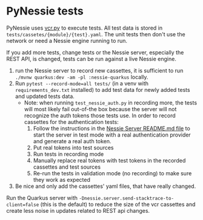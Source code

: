 # PyNessie tests

PyNessie uses [vcr.py](https://vcrpy.readthedocs.io/) to execute tests. All test data is stored in
`tests/cassetes/{module}/{test}.yaml`. The unit tests then don't use the network or need a Nessie engine running to run.

If you add more tests, change tests or the Nessie server, especially the REST API, is changed, tests
can be run against a live Nessie engine.

1. run the Nessie server to record new cassettes, it is sufficient to run
   `./mvnw quarkus:dev -am -pl :nessie-quarkus` locally.
1. Run `pytest --record-mode=all tests/` (in a venv with `requirements_dev.txt` installed)
   to add test data for newly added tests and updated tests data.
   * Note: when running `test_nessie_auth.py` in recording more, the tests will most likely fail out-of-the box
     because the server will not recognize the auth tokens those tests use. In order to record cassettes for the
     authentication tests:
     1. Follow the instructions in the [Nessie Server README.md file](../../servers/quarkus-server/README.md) to start
        the server in test mode with a real authentication provider and generate a real auth token.
     1. Put real tokens into test sources
     1. Run tests in recording mode
     1. Manually replace real tokens with test tokens in the recorded cassettes and test sources
     1. Re-run the tests in validation mode (no recording) to make sure they work as expected
1. Be nice and only add the cassettes' yaml files, that have really changed.

Run the Quarkus server with `-Dnessie.server.send-stacktrace-to-client=false` (this is the default) to reduce
the size of the vcr cassettes and create less noise in updates related to REST api changes.
